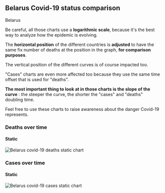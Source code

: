 ## Belarus Covid-19 status comparison 

Belarus



Be careful, all those charts use a **logarithmic scale**, because it's the best way to analyze how the epidemic is evolving.
 
The **horizontal position** of the different countries is **adjusted** to have the same fix number of deaths at the position in the graph, **for comparison purposes**.

The vertical position of the different curves is of course impacted too.

"Cases" charts are even more affected too because they use the same time offset that is used for "deaths".

**The most important thing to look at in those charts is the slope of the curve** : the steeper the curve, the shorter the "cases" and "deaths" doubling time.

Feel free to use these charts to raise awareness about the danger Covid-19 represents. 


 
### Deaths over time
 
#### Static
![Belarus covid-19 deaths static chart](https://raw.githubusercontent.com/madlag/coronavirus_study/master/notebooks/graphs/2020-04-03/countries/Belarus/2020-04-03_Belarus_deaths.png "Belarus covid-19 deaths static chart")   

 
### Cases over time
 
#### Static
![Belarus covid-19 cases static chart](https://raw.githubusercontent.com/madlag/coronavirus_study/master/notebooks/graphs/2020-04-03/countries/Belarus/2020-04-03_Belarus_cases.png "Belarus covid-19 cases static chart")   

